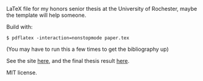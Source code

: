 LaTeX file for my honors senior thesis at the University of Rochester, maybe the template will help someone.

Build with:
```
$ pdflatex -interaction=nonstopmode paper.tex
```
(You may have to run this a few times to get the bibliography up)

See the site [here](http://skedgeur.com), and the final thesis result [here](https://dropbox.com/s/dg0zic5376d7re4/thesis.pdf?raw=1).

MIT license.
